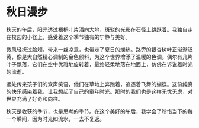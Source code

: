 # 秋日漫步

秋天的午后，阳光透过梧桐叶片洒向大地，斑驳的光影在石径上跳跃着。我独自走在校园的小径上，感受着这个季节独有的宁静与美好。

微风轻抚过脸颊，带来一丝凉意，也带走了夏日的燥热。路旁的银杏树叶正渐渐泛黄，像是大自然精心调制的金色颜料，为这个世界增添了温暖的色调。偶尔有几片叶子飘落，它们在空中优雅地旋转着，最终轻柔地落在地面上，仿佛在诉说着时光的流逝。

远处传来孩子们的欢声笑语，他们在草地上奔跑着，追逐着飞舞的蝴蝶。这份纯真的快乐感染着我，让我想起了自己的童年时光。那时的我们也是这样无忧无虑，对世界充满了好奇和向往。

秋天是收获的季节，也是思考的季节。在这个美好的午后，我学会了珍惜当下的每一个瞬间，因为时光如流水，一去不复返。